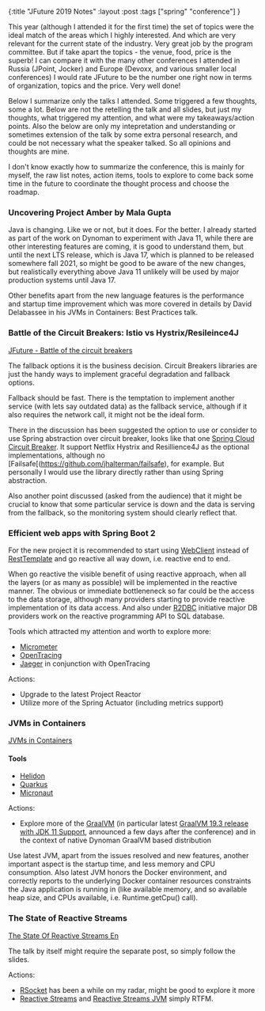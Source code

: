 {:title "JFuture 2019 Notes"
:layout :post
:tags ["spring" "conference"]
}


This year (although I attended it for the first time) the set of topics were the ideal match of the areas which I highly interested. And which are very relevant for the current state of the industry. Very great job by the program committee.
But if take apart the topics - the venue, food, price is the superb! I can compare it with the many other conferences I attended in Russia (JPoint, Jocker) and Europe (Devoxx, and various smaller local conferences) I would rate JFuture to be the number one right now in terms of organization, topics and the price. Very well done!

Below I summarize only the talks I attended. Some triggered a few thoughts, some a lot. Below are not the retelling the talk and all slides, but just my thoughts, what triggered my attention, and what were my takeaways/action points. Also the below are only my intepretation and understanding or sometimes extension of the talk by some extra personal research, and could be not necessary what the speaker talked. So all opinions and thoughts are mine.

I don't know exactly how to summarize the conference, this is mainly for myself, the raw list notes, action items, tools to explore to come back some time in the future to coordinate the thought process and choose the roadmap.

### Uncovering Project Amber by Mala Gupta

Java is changing. Like we or not, but it does. For the better. I already started as part of the work on Dynoman to experiment with Java 11, while there are other interesting features are coming, it is good to understand them, but until the next LTS release, which is Java 17, which is planned to be released somewhere fall 2021, so might be good to be aware of the new changes, but realistically everything above Java 11 unlikely will be used by major production systems until Java 17.

Other benefits apart from the new language features is the performance and startup time improvement which was more covered in details by David Delabassee in his JVMs in Containers: Best Practices talk.

### Battle of the Circuit Breakers: Istio vs Hystrix/Resileince4J

<a class="embedly-card" data-card-controls="0" data-card-theme="dark" href="https://www.slideshare.net/nfrankel/jfuture-battle-of-the-circuit-breakers">JFuture - Battle of the circuit breakers</a>

The fallback options it is the business decision. Circuit Breakers libraries are just the handy ways to implement graceful degradation and fallback options.

Fallback should be fast. There is the temptation to implement another service (with lets say outdated data) as the fallback service, although if it also requires the network call, it might not be the ideal form.

There in the discussion has been suggested the option to use or consider to use Spring abstraction over circuit breaker, looks like that one [Spring Cloud Circuit Breaker](https://spring.io/projects/spring-cloud-circuitbreaker). It support Netflix Hystrix and Resillience4J as the optional implementations, although no [Failsafe[(https://github.com/jhalterman/failsafe), for example. But personally I would use the library directly rather than using Spring abstraction.

Also another point discussed (asked from the audience) that it might be crucial to know that some particular service is down and the data is serving from the fallback, so the monitoring system should clearly reflect that.

### Efficient web apps with Spring Boot 2

For the new project it is recommended to start using [WebClient]() instead of [RestTemplate]() and go reactive all way down, i.e. reactive end to end.

When go reactive the visible benefit of using reactive approach, when all the layers (or as many as possible) will be implemented in the reactive manner. The obvious or immediate bottleneneck so far could be the access to the data storage, although many providers starting to provide reactive implementation of its data access. And also under [R2DBC](https://r2dbc.io/) initiative major DB providers work on the reactive programming API to SQL database.

Tools which attracted my attention and worth to explore more:

- [Micrometer](https://micrometer.io/)
- [OpenTracing](https://opentracing.io/)
- [Jaeger](https://www.jaegertracing.io/) in conjunction with OpenTracing

Actions:

- Upgrade to the latest Project Reactor
- Utilize more of the Spring Actuator (including metrics support)


### JVMs in Containers

<a class="embedly-card" data-card-controls="0" data-card-theme="dark" href="https://www.slideshare.net/delabassee/jvms-in-containers">JVMs in Containers</a>

#### Tools

- [Helidon](https://helidon.io/#/)
- [Quarkus](https://quarkus.io/)
- [Micronaut](https://micronaut.io/)

Actions:

- Explore more of the [GraalVM](https://www.graalvm.org/) (in particular latest [GraalVM 19.3 release with JDK 11 Support](https://medium.com/graalvm/graalvm-19-3-0-dfdb6f4ec8ed), announced a few days after the conference) and in the context of native Dynoman GraalVM based distribution

Use latest JVM, apart from the issues resolved and new features, another important aspect is the startup time, and less memory and CPU consumption. Also latest JVM honors the Docker environment, and correctly reports to the underlying Docker container resources constraints the Java application is running in (like available memory, and so available heap size, and CPUs available, i.e. Runtime.getCpu() call).

### The State of Reactive Streams

<a class="embedly-card" data-card-controls="0" data-card-theme="dark" href="https://www.icloud.com/keynote/0mDKJN0zavg7KZzCBYgBKL4PQ#The_State_Of_Reactive_Streams_En">The State Of Reactive Streams En</a>

The talk by itself might require the separate post, so simply follow the slides.

Actions:

- [RSocket](http://rsocket.io/) has been a while on my radar, might be good to explore it more
- [Reactive Streams](http://www.reactive-streams.org/) and [Reactive Streams JVM](https://github.com/reactive-streams/reactive-streams-jvm) simply RTFM.

<script async src="//cdn.embedly.com/widgets/platform.js" charset="UTF-8"></script>
